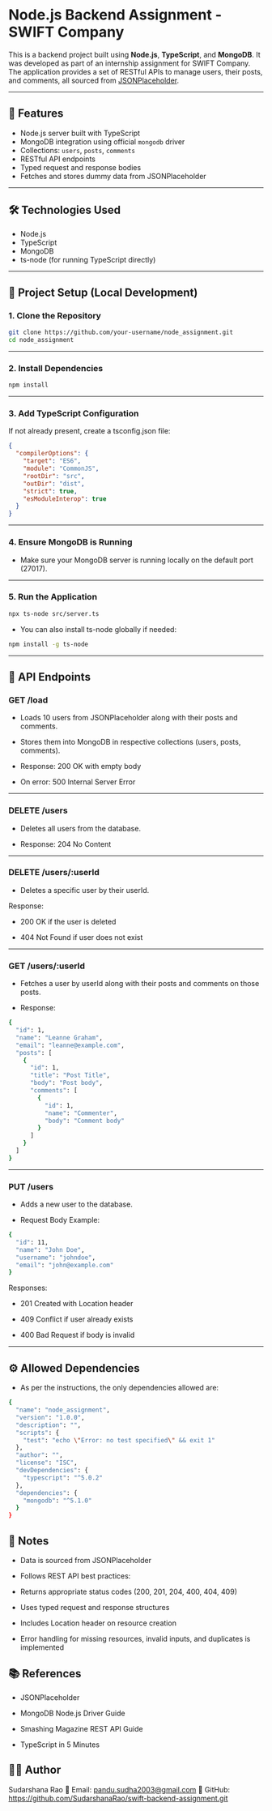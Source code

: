 # Node.js Backend Assignment - SWIFT Company

This is a backend project built using **Node.js**, **TypeScript**, and **MongoDB**. It was developed as part of an internship assignment for SWIFT Company. The application provides a set of RESTful APIs to manage users, their posts, and comments, all sourced from [JSONPlaceholder](https://jsonplaceholder.typicode.com/).

---

## 🚀 Features

- Node.js server built with TypeScript
- MongoDB integration using official `mongodb` driver
- Collections: `users`, `posts`, `comments`
- RESTful API endpoints
- Typed request and response bodies
- Fetches and stores dummy data from JSONPlaceholder

---

## 🛠️ Technologies Used

- Node.js
- TypeScript
- MongoDB
- ts-node (for running TypeScript directly)

---

## 📁 Project Setup (Local Development)

### 1. Clone the Repository

```bash
git clone https://github.com/your-username/node_assignment.git
cd node_assignment
```

---

### 2. Install Dependencies

```bash
npm install
```

---

### 3. Add TypeScript Configuration

If not already present, create a tsconfig.json file:

```json
{
  "compilerOptions": {
    "target": "ES6",
    "module": "CommonJS",
    "rootDir": "src",
    "outDir": "dist",
    "strict": true,
    "esModuleInterop": true
  }
}
```
---

### 4. Ensure MongoDB is Running
- Make sure your MongoDB server is running locally on the default port (27017).

---

### 5. Run the Application

```bash
npx ts-node src/server.ts
```

- You can also install ts-node globally if needed:

```bash
npm install -g ts-node
```

---

## 📌 API Endpoints

### GET /load

- Loads 10 users from JSONPlaceholder along with their posts and comments.

- Stores them into MongoDB in respective collections (users, posts, comments).

- Response: 200 OK with empty body

- On error: 500 Internal Server Error

---

### DELETE /users

- Deletes all users from the database.

- Response: 204 No Content

---

### DELETE /users/:userId

- Deletes a specific user by their userId.

Response:

- 200 OK if the user is deleted

- 404 Not Found if user does not exist

---

### GET /users/:userId
- Fetches a user by userId along with their posts and comments on those posts.

- Response:

```bash
{
  "id": 1,
  "name": "Leanne Graham",
  "email": "leanne@example.com",
  "posts": [
    {
      "id": 1,
      "title": "Post Title",
      "body": "Post body",
      "comments": [
        {
          "id": 1,
          "name": "Commenter",
          "body": "Comment body"
        }
      ]
    }
  ]
}
```

---

### PUT /users
- Adds a new user to the database.

- Request Body Example:

```bash
{
  "id": 11,
  "name": "John Doe",
  "username": "johndoe",
  "email": "john@example.com"
}
```

Responses:

- 201 Created with Location header

- 409 Conflict if user already exists

- 400 Bad Request if body is invalid

---

## ⚙️ Allowed Dependencies
- As per the instructions, the only dependencies allowed are:

```bash
{
  "name": "node_assignment",
  "version": "1.0.0",
  "description": "",
  "scripts": {
    "test": "echo \"Error: no test specified\" && exit 1"
  },
  "author": "",
  "license": "ISC",
  "devDependencies": {
    "typescript": "^5.0.2"
  },
  "dependencies": {
    "mongodb": "^5.1.0"
  }
}
```

## 🧠 Notes
- Data is sourced from JSONPlaceholder

- Follows REST API best practices:

- Returns appropriate status codes (200, 201, 204, 400, 404, 409)

- Uses typed request and response structures

- Includes Location header on resource creation

- Error handling for missing resources, invalid inputs, and duplicates is implemented


## 📚 References

- JSONPlaceholder

- MongoDB Node.js Driver Guide

- Smashing Magazine REST API Guide

- TypeScript in 5 Minutes

## 👨‍💻 Author
Sudarshana Rao
📧 Email: pandu.sudha2003@gmail.com
🔗 GitHub: https://github.com/SudarshanaRao/swift-backend-assignment.git
